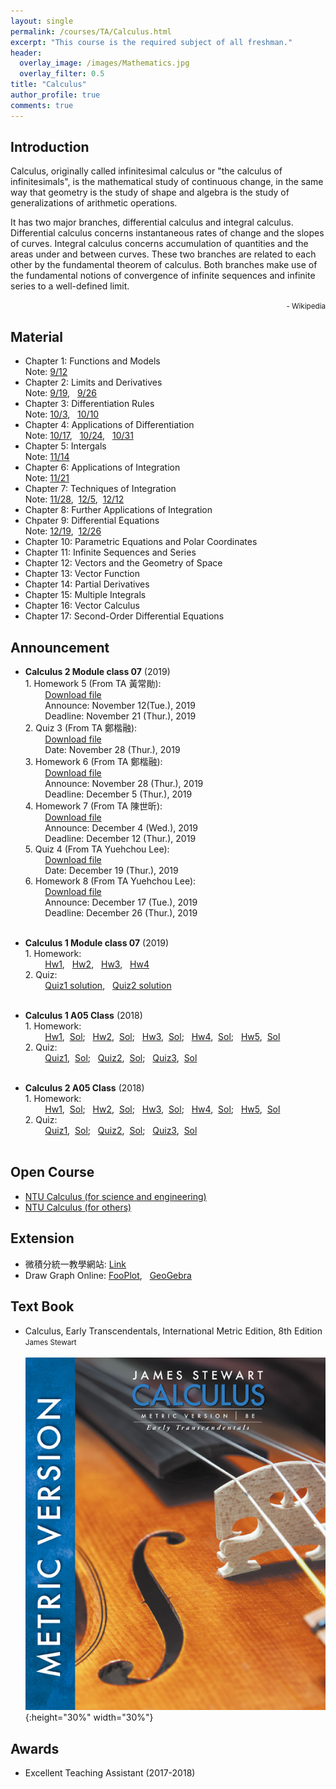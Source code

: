 ```yaml
---
layout: single
permalink: /courses/TA/Calculus.html
excerpt: "This course is the required subject of all freshman."
header:
  overlay_image: /images/Mathematics.jpg
  overlay_filter: 0.5
title: "Calculus"
author_profile: true
comments: true
---
```


## Introduction

Calculus, originally called infinitesimal calculus or "the calculus of infinitesimals", is the mathematical study of continuous change, in the same way that geometry is the study of shape and algebra is the study of generalizations of arithmetic operations.<br>

It has two major branches, differential calculus and integral calculus. Differential calculus concerns instantaneous rates of change and the slopes of curves. Integral calculus concerns accumulation of quantities and the areas under and between curves. These two branches are related to each other by the fundamental theorem of calculus. Both branches make use of the fundamental notions of convergence of infinite sequences and infinite series to a well-defined limit.<br>

<div style="text-align: right"><small> - Wikipedia</small></div>

## Material

   * Chapter 1: Functions and Models<br>
        Note: [9/12](/PDF/courses/TA/Calculus/Note0912.pdf)<br>
   * Chapter 2: Limits and Derivatives<br>
        Note: [9/19](/PDF/courses/TA/Calculus/Note0919.pdf), &nbsp; [9/26](/PDF/courses/TA/Calculus/Note0926.pdf)<br>
   * Chapter 3: Differentiation Rules<br>
        Note: [10/3](/PDF/courses/TA/Calculus/Note1003.pdf), &nbsp; [10/10](/PDF/courses/TA/Calculus/Note1010.pdf)<br>
   * Chapter 4: Applications of Differentiation<br>
        Note: [10/17](/PDF/courses/TA/Calculus/Note1017.pdf), &nbsp; [10/24](/PDF/courses/TA/Calculus/Note1024.pdf), &nbsp; [10/31](/PDF/courses/TA/Calculus/Note1031.pdf)<br>
   * Chapter 5: Intergals<br>
        Note: [11/14](/PDF/courses/TA/Calculus/Note1114.pdf)<br>
   * Chapter 6: Applications of Integration<br>
        Note: [11/21](/PDF/courses/TA/Calculus/Note1121.pdf)<br>
   * Chapter 7: Techniques of Integration<br>
        Note: [11/28](/PDF/courses/TA/Calculus/Note1128.pdf), &nbsp;[12/5](/PDF/courses/TA/Calculus/Note1205.pdf), &nbsp;[12/12](/PDF/courses/TA/Calculus/Note1212.pdf)<br>
   * Chapter 8: Further Applications of Integration<br>
   * Chpater 9: Differential Equations<br>
        Note: [12/19](/PDF/courses/TA/Calculus/Note1219.pdf), &nbsp;[12/26](/PDF/courses/TA/Calculus/Note1226.pdf)<br>
   * Chapter 10: Parametric Equations and Polar Coordinates<br>
   * Chapter 11: Infinite Sequences and Series<br>
   * Chapter 12: Vectors and the Geometry of Space<br>
   * Chapter 13: Vector Function<br>
   * Chapter 14: Partial Derivatives<br>
   * Chapter 15: Multiple Integrals<br>
   * Chapter 16: Vector Calculus<br>
   * Chapter 17: Second-Order Differential Equations<br>

## Announcement

   * **Calculus 2 Module class 07** (2019)<br/>
    1. Homework 5 (From TA 黃常勛):<br>
    &nbsp; &nbsp; &nbsp; &nbsp; [Download file](/PDF/courses/TA/Calculus/108_1_Hw5.pdf)<br>
    &nbsp; &nbsp; &nbsp; &nbsp; Announce: November 12(Tue.), 2019<br>
    &nbsp; &nbsp; &nbsp; &nbsp; Deadline: November 21 (Thur.), 2019<br>
    2. Quiz 3 (From TA 鄭楷融):<br>
    &nbsp; &nbsp; &nbsp; &nbsp; [Download file](/PDF/courses/TA/Calculus/108_1_Q3_sol.pdf)<br>
    &nbsp; &nbsp; &nbsp; &nbsp; Date: November 28 (Thur.), 2019<br>
    3. Homework 6 (From TA 鄭楷融):<br>
    &nbsp; &nbsp; &nbsp; &nbsp; [Download file](/PDF/courses/TA/Calculus/108_1_Hw6.pdf)<br>
    &nbsp; &nbsp; &nbsp; &nbsp; Announce: November 28 (Thur.), 2019<br>
    &nbsp; &nbsp; &nbsp; &nbsp; Deadline: December 5 (Thur.), 2019<br>
    4. Homework 7 (From TA 陳世昕):<br>
    &nbsp; &nbsp; &nbsp; &nbsp; [Download file](/PDF/courses/TA/Calculus/108_1_Hw7.pdf)<br>
    &nbsp; &nbsp; &nbsp; &nbsp; Announce: December 4 (Wed.), 2019<br>
    &nbsp; &nbsp; &nbsp; &nbsp; Deadline: December 12 (Thur.), 2019<br>
    5. Quiz 4 (From TA Yuehchou Lee):<br>
    &nbsp; &nbsp; &nbsp; &nbsp; [Download file](/PDF/courses/TA/Calculus/108_1_Q4_sol.pdf)<br>
    &nbsp; &nbsp; &nbsp; &nbsp; Date: December 19 (Thur.), 2019<br>
    6. Homework 8 (From TA Yuehchou Lee):<br>
    &nbsp; &nbsp; &nbsp; &nbsp; [Download file](/PDF/courses/TA/Calculus/108_1_Hw8.pdf)<br>
    &nbsp; &nbsp; &nbsp; &nbsp; Announce: December 17 (Tue.), 2019<br>
    &nbsp; &nbsp; &nbsp; &nbsp; Deadline: December 26 (Thur.), 2019<br><br>

   * **Calculus 1 Module class 07** (2019)<br/>
    1. Homework:<br>
    &nbsp; &nbsp; &nbsp; &nbsp; [Hw1](/PDF/courses/TA/Calculus/108_1_Hw1.pdf),
    &nbsp; [Hw2](/PDF/courses/TA/Calculus/108_1_Hw2.pdf),
    &nbsp; [Hw3](/PDF/courses/TA/Calculus/108_1_Hw3.pdf),
    &nbsp; [Hw4](/PDF/courses/TA/Calculus/108_1_Hw4.pdf)<br>
    2. Quiz:<br>
    &nbsp; &nbsp; &nbsp; &nbsp; [Quiz1 solution](/PDF/courses/TA/Calculus/108_1_Q1.pdf),
    &nbsp; [Quiz2 solution](/PDF/courses/TA/Calculus/108_1_Q2.pdf)<br><br>


   * **Calculus 1 A05 Class** (2018)<br/>
    1. Homework:<br>
    &nbsp; &nbsp; &nbsp; &nbsp; [Hw1](/PDF/courses/TA/Calculus/107_1_Hw1.pdf), &nbsp;[Sol](/PDF/courses/TA/Calculus/107_1_Hw1_sol.pdf);
    &nbsp; [Hw2](/PDF/courses/TA/Calculus/107_1_Hw2.pdf), &nbsp;[Sol](/PDF/courses/TA/Calculus/107_1_Hw2_sol.pdf);
    &nbsp; [Hw3](/PDF/courses/TA/Calculus/107_1_Hw3.pdf), &nbsp;[Sol](/PDF/courses/TA/Calculus/107_1_Hw3_sol.pdf);
    &nbsp; [Hw4](/PDF/courses/TA/Calculus/107_1_Hw4.pdf), &nbsp;[Sol](/PDF/courses/TA/Calculus/107_1_Hw4_sol.pdf);
    &nbsp; [Hw5](/PDF/courses/TA/Calculus/107_1_Hw5.pdf), &nbsp;[Sol](/PDF/courses/TA/Calculus/107_1_Hw5_sol.pdf)<br>
    2. Quiz:<br>
    &nbsp; &nbsp; &nbsp; &nbsp; [Quiz1](/PDF/courses/TA/Calculus/107_1_Q1.pdf), &nbsp;[Sol](/PDF/courses/TA/Calculus/107_1_Q1_sol.pdf);
    &nbsp; [Quiz2](/PDF/courses/TA/Calculus/107_1_Q2.pdf), &nbsp;[Sol](/PDF/courses/TA/Calculus/107_1_Q2_sol.pdf);
    &nbsp; [Quiz3](/PDF/courses/TA/Calculus/107_1_Q3.pdf), &nbsp;[Sol](/PDF/courses/TA/Calculus/107_1_Q3_sol.pdf)<br><br>
   * **Calculus 2 A05 Class** (2018)<br/>
    1. Homework:<br>
    &nbsp; &nbsp; &nbsp; &nbsp; [Hw1](/PDF/courses/TA/Calculus/107_2_Hw1.pdf), &nbsp;[Sol](/PDF/courses/TA/Calculus/107_2_Hw1_sol.pdf);
    &nbsp; [Hw2](/PDF/courses/TA/Calculus/107_2_Hw2.pdf), &nbsp;[Sol](/PDF/courses/TA/Calculus/107_2_Hw2_sol.pdf);
    &nbsp; [Hw3](/PDF/courses/TA/Calculus/107_2_Hw3.pdf), &nbsp;[Sol](/PDF/courses/TA/Calculus/107_2_Hw3_sol.pdf);
    &nbsp; [Hw4](/PDF/courses/TA/Calculus/107_2_Hw4.pdf), &nbsp;[Sol](/PDF/courses/TA/Calculus/107_2_Hw4_sol.pdf);
    &nbsp; [Hw5](/PDF/courses/TA/Calculus/107_2_Hw5.pdf), &nbsp;[Sol](/PDF/courses/TA/Calculus/107_2_Hw5_sol.pdf)<br>
    2. Quiz:<br>
    &nbsp; &nbsp; &nbsp; &nbsp; [Quiz1](/PDF/courses/TA/Calculus/107_2_Q1.pdf), &nbsp;[Sol](/PDF/courses/TA/Calculus/107_2_Q1_sol.pdf);
    &nbsp; [Quiz2](/PDF/courses/TA/Calculus/107_2_Q2.pdf), &nbsp;[Sol](/PDF/courses/TA/Calculus/107_2_Q2_sol.pdf);
    &nbsp; [Quiz3](/PDF/courses/TA/Calculus/107_2_Q3.pdf), &nbsp;[Sol](/PDF/courses/TA/Calculus/107_2_Q3_sol.pdf)<br><br>


## Open Course
   * [NTU Calculus (for science and engineering)](http://ocw.aca.ntu.edu.tw/ntu-ocw/ocw/cou/100S111)<br>
   * [NTU Calculus (for others)](http://ocw.aca.ntu.edu.tw/ntu-ocw/ocw/cou/103S121)<br>


## Extension
   * 微積分統一教學網站: [Link](http://www.math.ntu.edu.tw/~calc/Default.html)<br>
   * Draw Graph Online: [FooPlot](http://fooplot.com/#W3sidHlwZSI6MCwiZXEiOiJ4XjIiLCJjb2xvciI6IiMwMDAwMDAifSx7InR5cGUiOjEwMDB9XQ--), &nbsp;
   [GeoGebra](https://www.geogebra.org/)

## Text Book

   * Calculus, Early Transcendentals, International Metric Edition, 8th Edition<br>
    <small>James Stewart</small><br><br>
    ![](/images/courses/Calculus.jpg){:height="30%" width="30%"}<br>

## Awards
   * Excellent Teaching Assistant (2017-2018)

